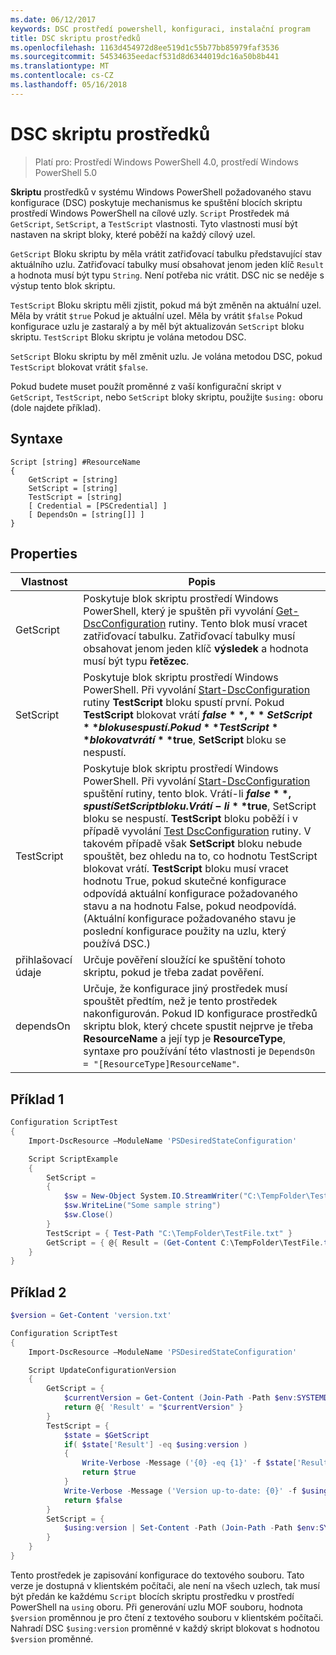 ```yaml
---
ms.date: 06/12/2017
keywords: DSC prostředí powershell, konfiguraci, instalační program
title: DSC skriptu prostředků
ms.openlocfilehash: 1163d454972d8ee519d1c55b77bb85979faf3536
ms.sourcegitcommit: 54534635eedacf531d8d6344019dc16a50b8b441
ms.translationtype: MT
ms.contentlocale: cs-CZ
ms.lasthandoff: 05/16/2018
---
```

# <a name="dsc-script-resource"></a>DSC skriptu prostředků


> Platí pro: Prostředí Windows PowerShell 4.0, prostředí Windows PowerShell 5.0

**Skriptu** prostředků v systému Windows PowerShell požadovaného stavu konfigurace (DSC) poskytuje mechanismus ke spuštění blocích skriptu prostředí Windows PowerShell na cílové uzly. `Script` Prostředek má `GetScript`, `SetScript`, a `TestScript` vlastnosti. Tyto vlastnosti musí být nastaven na skript bloky, které poběží na každý cílový uzel.

`GetScript` Bloku skriptu by měla vrátit zatřiďovací tabulku představující stav aktuálního uzlu. Zatřiďovací tabulky musí obsahovat jenom jeden klíč `Result` a hodnota musí být typu `String`. Není potřeba nic vrátit. DSC nic se neděje s výstup tento blok skriptu.

`TestScript` Bloku skriptu měli zjistit, pokud má být změněn na aktuální uzel. Měla by vrátit `$true` Pokud je aktuální uzel. Měla by vrátit `$false` Pokud konfigurace uzlu je zastaralý a by měl být aktualizován `SetScript` bloku skriptu. `TestScript` Bloku skriptu je volána metodou DSC.

`SetScript` Bloku skriptu by měl změnit uzlu. Je volána metodou DSC, pokud `TestScript` blokovat vrátit `$false`.

Pokud budete muset použít proměnné z vaší konfigurační skript v `GetScript`, `TestScript`, nebo `SetScript` bloky skriptu, použijte `$using:` oboru (dole najdete příklad).


## <a name="syntax"></a>Syntaxe

```
Script [string] #ResourceName
{
    GetScript = [string]
    SetScript = [string]
    TestScript = [string]
    [ Credential = [PSCredential] ]
    [ DependsOn = [string[]] ]
}
```

## <a name="properties"></a>Properties

|  Vlastnost  |  Popis   |
|---|---|
| GetScript| Poskytuje blok skriptu prostředí Windows PowerShell, který je spuštěn při vyvolání [Get-DscConfiguration](https://technet.microsoft.com/library/dn407379.aspx) rutiny. Tento blok musí vracet zatřiďovací tabulku. Zatřiďovací tabulky musí obsahovat jenom jeden klíč **výsledek** a hodnota musí být typu **řetězec**.|
| SetScript| Poskytuje blok skriptu prostředí Windows PowerShell. Při vyvolání [Start-DscConfiguration](https://technet.microsoft.com/library/dn521623.aspx) rutiny **TestScript** bloku spustí první. Pokud **TestScript** blokovat vrátí **$false**, **SetScript** bloku se spustí. Pokud **TestScript** blokovat vrátí **$true**, **SetScript** bloku se nespustí.|
| TestScript| Poskytuje blok skriptu prostředí Windows PowerShell. Při vyvolání [Start-DscConfiguration](https://technet.microsoft.com/library/dn521623.aspx) spuštění rutiny, tento blok. Vrátí-li **$false**, spustí SetScript bloku. Vrátí-li **$true**, SetScript bloku se nespustí. **TestScript** bloku poběží i v případě vyvolání [Test DscConfiguration](https://technet.microsoft.com/en-us/library/dn407382.aspx) rutiny. V takovém případě však **SetScript** bloku nebude spouštět, bez ohledu na to, co hodnotu TestScript blokovat vrátí. **TestScript** bloku musí vracet hodnotu True, pokud skutečné konfigurace odpovídá aktuální konfigurace požadovaného stavu a na hodnotu False, pokud neodpovídá. (Aktuální konfigurace požadovaného stavu je poslední konfigurace použity na uzlu, který používá DSC.)|
| přihlašovací údaje| Určuje pověření sloužící ke spuštění tohoto skriptu, pokud je třeba zadat pověření.|
| dependsOn| Určuje, že konfigurace jiný prostředek musí spouštět předtím, než je tento prostředek nakonfigurován. Pokud ID konfigurace prostředků skriptu blok, který chcete spustit nejprve je třeba **ResourceName** a její typ je **ResourceType**, syntaxe pro používání této vlastnosti je `DependsOn = "[ResourceType]ResourceName"`.

## <a name="example-1"></a>Příklad 1
```powershell
Configuration ScriptTest
{
    Import-DscResource –ModuleName 'PSDesiredStateConfiguration'

    Script ScriptExample
    {
        SetScript =
        {
            $sw = New-Object System.IO.StreamWriter("C:\TempFolder\TestFile.txt")
            $sw.WriteLine("Some sample string")
            $sw.Close()
        }
        TestScript = { Test-Path "C:\TempFolder\TestFile.txt" }
        GetScript = { @{ Result = (Get-Content C:\TempFolder\TestFile.txt) } }
    }
}
```

## <a name="example-2"></a>Příklad 2
```powershell
$version = Get-Content 'version.txt'

Configuration ScriptTest
{
    Import-DscResource –ModuleName 'PSDesiredStateConfiguration'

    Script UpdateConfigurationVersion
    {
        GetScript = {
            $currentVersion = Get-Content (Join-Path -Path $env:SYSTEMDRIVE -ChildPath 'version.txt')
            return @{ 'Result' = "$currentVersion" }
        }
        TestScript = {
            $state = $GetScript
            if( $state['Result'] -eq $using:version )
            {
                Write-Verbose -Message ('{0} -eq {1}' -f $state['Result'],$using:version)
                return $true
            }
            Write-Verbose -Message ('Version up-to-date: {0}' -f $using:version)
            return $false
        }
        SetScript = {
            $using:version | Set-Content -Path (Join-Path -Path $env:SYSTEMDRIVE -ChildPath 'version.txt')
        }
    }
}
```

Tento prostředek je zapisování konfigurace do textového souboru. Tato verze je dostupná v klientském počítači, ale není na všech uzlech, tak musí být předán ke každému `Script` blocích skriptu prostředku v prostředí PowerShell na `using` oboru. Při generování uzlu MOF souboru, hodnota `$version` proměnnou je pro čtení z textového souboru v klientském počítači. Nahradí DSC `$using:version` proměnné v každý skript blokovat s hodnotou `$version` proměnné.